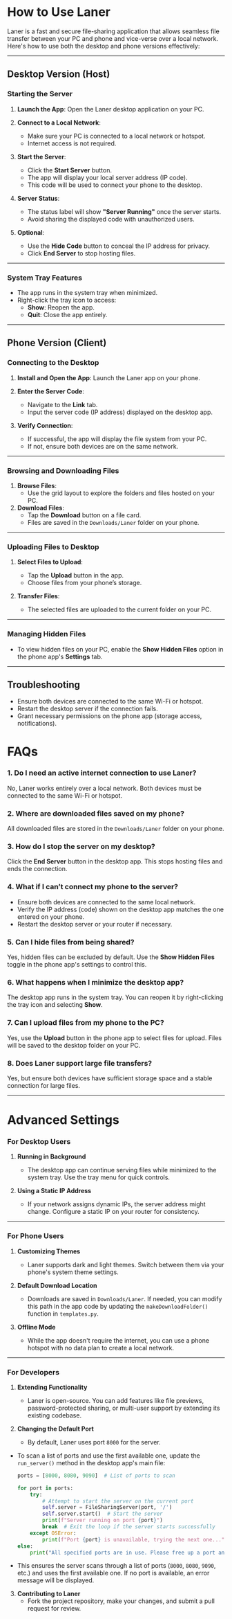 # How to Use Laner

Laner is a fast and secure file-sharing application that allows seamless file transfer between your PC and phone and vice-verse over a local network. Here's how to use both the desktop and phone versions effectively:

---

## Desktop Version (Host)

### Starting the Server

1. **Launch the App**: Open the Laner desktop application on your PC.  
2. **Connect to a Local Network**:  
   - Make sure your PC is connected to a local network or hotspot.  
   - Internet access is not required.  

3. **Start the Server**:  
   - Click the **Start Server** button.  
   - The app will display your local server address (IP code).  
   - This code will be used to connect your phone to the desktop.  

4. **Server Status**:  
   - The status label will show **"Server Running"** once the server starts.  
   - Avoid sharing the displayed code with unauthorized users.  

5. **Optional**:  
   - Use the **Hide Code** button to conceal the IP address for privacy.  
   - Click **End Server** to stop hosting files.  

---

### System Tray Features

- The app runs in the system tray when minimized.  
- Right-click the tray icon to access:  
  - **Show**: Reopen the app.  
  - **Quit**: Close the app entirely.  

---

## Phone Version (Client)

### Connecting to the Desktop

1. **Install and Open the App**: Launch the Laner app on your phone.  
2. **Enter the Server Code**:  
   - Navigate to the **Link** tab.  
   - Input the server code (IP address) displayed on the desktop app.  

3. **Verify Connection**:  
   - If successful, the app will display the file system from your PC.  
   - If not, ensure both devices are on the same network.  

---

### Browsing and Downloading Files

1. **Browse Files**:  
   - Use the grid layout to explore the folders and files hosted on your PC.  
2. **Download Files**:  
   - Tap the **Download** button on a file card.  
   - Files are saved in the `Downloads/Laner` folder on your phone.  

---

### Uploading Files to Desktop

1. **Select Files to Upload**:  
   - Tap the **Upload** button in the app.  
   - Choose files from your phone’s storage.  

2. **Transfer Files**:  
   - The selected files are uploaded to the current folder on your PC.  

---

### Managing Hidden Files

- To view hidden files on your PC, enable the **Show Hidden Files** option in the phone app's **Settings** tab.  

---

## Troubleshooting

- Ensure both devices are connected to the same Wi-Fi or hotspot.  
- Restart the desktop server if the connection fails.  
- Grant necessary permissions on the phone app (storage access, notifications).

# FAQs

### 1. **Do I need an active internet connection to use Laner?**  

No, Laner works entirely over a local network. Both devices must be connected to the same Wi-Fi or hotspot.  

### 2. **Where are downloaded files saved on my phone?**  

All downloaded files are stored in the `Downloads/Laner` folder on your phone.  

### 3. **How do I stop the server on my desktop?**  

Click the **End Server** button in the desktop app. This stops hosting files and ends the connection.  

### 4. **What if I can’t connect my phone to the server?**  

- Ensure both devices are connected to the same local network.  
- Verify the IP address (code) shown on the desktop app matches the one entered on your phone.  
- Restart the desktop server or your router if necessary.  

### 5. **Can I hide files from being shared?**  

Yes, hidden files can be excluded by default. Use the **Show Hidden Files** toggle in the phone app's settings to control this.  

### 6. **What happens when I minimize the desktop app?**  

The desktop app runs in the system tray. You can reopen it by right-clicking the tray icon and selecting **Show**.  

### 7. **Can I upload files from my phone to the PC?**  

Yes, use the **Upload** button in the phone app to select files for upload. Files will be saved to the desktop folder on your PC.  

### 8. **Does Laner support large file transfers?**  

Yes, but ensure both devices have sufficient storage space and a stable connection for large files.  

---

# Advanced Settings

### **For Desktop Users**

1. **Running in Background**  
   - The desktop app can continue serving files while minimized to the system tray. Use the tray menu for quick controls.  

3. **Using a Static IP Address**  
   - If your network assigns dynamic IPs, the server address might change. Configure a static IP on your router for consistency.  

---

### **For Phone Users**

1. **Customizing Themes**  
   - Laner supports dark and light themes. Switch between them via your phone's system theme settings.  

2. **Default Download Location**  
   - Downloads are saved in `Downloads/Laner`. If needed, you can modify this path in the app code by updating the `makeDownloadFolder()` function in `templates.py`.

3. **Offline Mode**  
   - While the app doesn't require the internet, you can use a phone hotspot with no data plan to create a local network.  

---

### **For Developers**

1. **Extending Functionality**  
   - Laner is open-source. You can add features like file previews, password-protected sharing, or multi-user support by extending its existing codebase.

2. **Changing the Default Port**
   - By default, Laner uses port `8000` for the server.  

- To scan a list of ports and use the first available one, update the `run_server()` method in the desktop app's main file:

   ```python
   ports = [8000, 8080, 9090]  # List of ports to scan

   for port in ports:
       try:
           # Attempt to start the server on the current port
           self.server = FileSharingServer(port, '/')
           self.server.start()  # Start the server
           print(f"Server running on port {port}")
           break  # Exit the loop if the server starts successfully
       except OSError:
           print(f"Port {port} is unavailable, trying the next one...")
   else:
       print("All specified ports are in use. Please free up a port and try again.")
   ```

- This ensures the server scans through a list of ports (`8000`, `8080`, `9090`, etc.) and uses the first available one. If no port is available, an error message will be displayed.

3. **Contributing to Laner**  
   - Fork the project repository, make your changes, and submit a pull request for review.  
